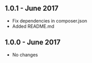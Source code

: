 ## 1.0.1 - June 2017

- Fix dependencies in composer.json
- Added README.md

## 1.0.0 - June 2017

- No changes